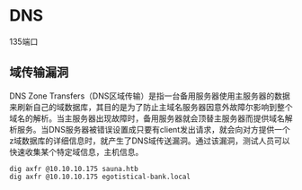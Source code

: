 # DNS

135端口

## 域传输漏洞

DNS Zone Transfers（DNS区域传输）是指一台备用服务器使用主服务器的数据来刷新自己的域数据库，其目的是为了防止主域名服务器因意外故障尔影响到整个域名的解析。当主服务器出现故障时，备用服务器就会顶替主服务器而提供域名解析服务。当DNS服务器被错误设置成只要有client发出请求，就会向对方提供一个z域数据库的详细信息时，就产生了DNS域传送漏洞。通过该漏洞，测试人员可以快速收集某个特定域信息，主机信息。

```shell
dig axfr @10.10.10.175 sauna.htb
dig axfr @10.10.10.175 egotistical-bank.local
```

